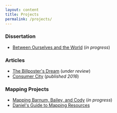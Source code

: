 ```yaml
---
layout: content
title: Projects
permalink: /projects/
---
```


### Dissertation
- [Between Ourselves and the World](/dissertation/) (*in progress*)

### Articles
- [The Billposter's Dream](/billposters/) (*under review*)
- [Consumer City](/consumer-city/) (*published 2016*)

### Mapping Projects
- <a href="http://www.danieljstory.com/barnum" target="_blank">Mapping Barnum, Bailey, and Cody</a> (*in progress*)
- [Daniel's Guide to Mapping Resources](/mapping/)

